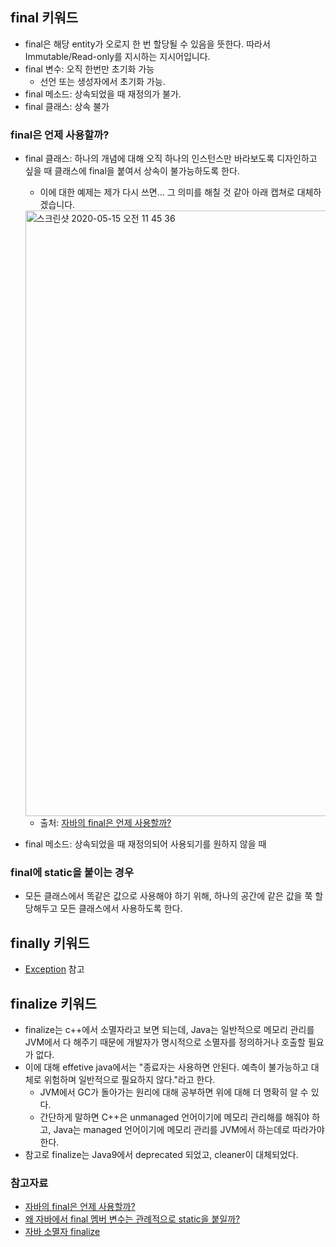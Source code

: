 ## final 키워드
- final은 해당 entity가 오로지 한 번 할당될 수 있음을 뜻한다. 따라서 Immutable/Read-only를 지시하는 지시어입니다.
- final 변수: 오직 한번만 초기화 가능
  * 선언 또는 생성자에서 초기화 가능.
- final 메소드: 상속되었을 때 재정의가 불가.
- final 클래스: 상속 불가

### final은 언제 사용할까?
- final 클래스: 하나의 개념에 대해 오직 하나의 인스턴스만 바라보도록 디자인하고 싶을 때 클래스에 final을 붙여서 상속이 불가능하도록 한다.
  * 이에 대한 예제는 제가 다시 쓰면... 그 의미를 해칠 것 같아 아래 캡쳐로 대체하겠습니다.
  
  <img width="969" alt="스크린샷 2020-05-15 오전 11 45 36" src="https://user-images.githubusercontent.com/26040955/82005913-9ad87700-96a1-11ea-8be1-56b48f3c01fa.png">
  
  * 출처: [자바의 final은 언제 사용할까?](https://blog.lulab.net/programming-java/java-final-when-should-i-use-it/)

- final 메소드: 상속되었을 때 재정의되어 사용되기를 원하지 않을 때

### final에 static을 붙이는 경우
- 모든 클래스에서 똑같은 값으로 사용해야 하기 위해, 하나의 공간에 같은 값을 쭉 할당해두고 모든 클래스에서 사용하도록 한다.


## finally 키워드
- [Exception](https://github.com/HaeUlNam/TIL/blob/master/Java/Exception.md) 참고

## finalize 키워드
- finalize는 c++에서 소멸자라고 보면 되는데, Java는 일반적으로 메모리 관리를 JVM에서 다 해주기 때문에 개발자가 명시적으로 소멸자를 정의하거나 호출할 필요가 없다.
- 이에 대해 effetive java에서는 "종료자는 사용하면 안된다. 예측이 불가능하고 대체로 위험하며 일반적으로 필요하지 않다."라고 한다.
  * JVM에서 GC가 돌아가는 원리에 대해 공부하면 위에 대해 더 명확히 알 수 있다.
  * 간단하게 말하면 C++은 unmanaged 언어이기에 메모리 관리해를 해줘야 하고, Java는 managed 언어이기에 메모리 관리를 JVM에서 하는데로 따라가야 한다.
- 참고로 finalize는 Java9에서 deprecated 되었고, cleaner이 대체되었다.

### 참고자료
- [자바의 final은 언제 사용할까?](https://blog.lulab.net/programming-java/java-final-when-should-i-use-it/)
- [왜 자바에서 final 멤버 변수는 관례적으로 static을 붙일까?](https://djkeh.github.io/articles/Why-should-final-member-variables-be-conventionally-static-in-Java-kor/)
- [자바 소멸자 finalize](https://madplay.github.io/post/java-finalize)
